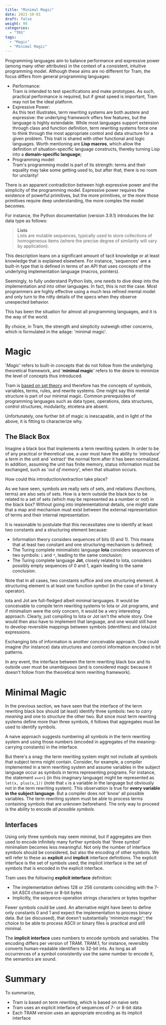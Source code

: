 ```yaml
---
title: "Minimal Magic"
date: 2021-10-01
draft: false
weight: 99
categories:
  - "TRS"
tags:
  - "Magic"
  - "Minimal Magic"
---
```

Programming languages aim to balance performance and expressive power (among many other attributes) in the context of a consistent, intuitive programming model. Although these aims are no different for Tram, the focus differs from general programming languages:

* Performance:  
Tram is intended to test specifications and make prototypes. As such, practical performance is required, but if great speed is important, Tram may not be the ideal platform. 
* Expressive Power:  
As this text illustrates, term rewriting systems are both austere and expressive: the underlying framework offers few features, but the language is highly extendable. While most languages support extension through class and function definition, term rewriting systems force one to think through the most appropriate control and data structure for a given problem. This trait is shared with other functional and logic languages. Worth mentioning are **Lisp macros**, which allow the definition of situation-specific language constructs, thereby turning Lisp into a **domain-specific language**;
* Programming model:  
Tram's programming model is part of its strength: terms and their equality may take some getting used to, but after that, there is no room for unclarity!

There is an apparent contradiction between high expressive power and the simplicity of the programming model. Expressive power requires the existence of powerful primitives, but the more primitives, or the more those primitives require deep understanding, the more complex the model becomes.

For instance, the Python documentation (version 3.9.1) introduces the list data type as follows:

> **Lists**  
> Lists are mutable sequences, typically used to store collections of homogeneous items (where the precise degree of similarity will vary by application).

This description leans on a significant amount of tacit knowledge or at least knowledge that is explained elsewhere. For instance, 'sequences' are a built-in type that is defined in terms of an API that uses concepts of the underlying implementation language (macros, pointers).

Seemingly, to fully understand Python lists, one needs to dive deep into the implementation and into other languages. In fact, this is not the case. Most programmers are highly effective using a much less refined mental model and only turn to the nitty details of the specs when they observe unexpected behavior.

This has been the situation for almost all programming languages, and it is the way of the world.

By choice, in Tram, the strength and simplicity outweigh other concerns, which is formulated in the adage: 'minimal magic'.

# Magic
'*Magic*' refers to built-in concepts that do not follow from the underlying theoretical framework, and '**minimal magic**' refers to the desire to minimize the level of concepts thus introduced.

Tram is [based on set theory](https://www.minimalmagic.blog/trs/termrewriting/) and therefore has the concepts of symbols, variables, terms, rules, and rewrite systems. One might say this mental structure is part of our minimal magic. Common prerequisites of programming languages such as data types, operations, data structures, control structures, modularity, etcetera are absent.

Unfortunately, one further bit of magic is inescapable, and in light of the above, it is fitting to characterize why.

## The Black Box
Imagine a black box that implements a term rewriting system. In order to be of any practical or theoretical use, a user must have the ability to '*introduce*' a term in the unit and '*extract*' the normal form after it has been normalized. In addition, assuming the unit has finite memory, status information must be exchanged, such as '*out of memory*', when that situation occurs.

How could this introduction/extraction take place?

As we have seen, symbols are really sets of sets, and relations (functions, terms) are also sets of sets. How is a term outside the black box to be related to a set of sets (which may be represented as a number or not) in the black box? Without going into implementational details, one might state that a map and mechanism must exist between the external representation of terms and their internal representation. 

It is reasonable to postulate that this necessitates one to identify at least two constants and a structuring element because:

* Information theory considers sequences of bits (0 and 1). This means that at least two constant and one structuring mechanism is defined;
* The Turing complete minimalistic language **Iota** considers sequences of two symbols: `i` and `*`, leading to the same conclusion;
* The Turing complete language **Jot**, closely related to Iota, considers possibly empty sequences of 0 and 1, again leading to the same conclusion.

Note that in all cases, two constants suffice and one structuring element. A structuring element is at least one function symbol (in the case of a binary operator).

Iota and Jot are full-fledged albeit minimal languages. It would be conceivable to compile term rewriting systems to Iota or Jot programs, and if minimalism were the only concern, it would be a very interesting approach. Clearly, just compiling to Iota or Jot isn't the whole story. One would then also have to implement that language, and one would still have to develop reversible mappings between symbols (identifiers) and Iota/Jot expressions. 

Exchanging bits of information is another conceivable approach. One could imagine (for instance) data structures and control information encoded in bit patterns.

In any event, the interface between the term rewriting black box and its outside user must be unambiguous (and is considered magic because it doesn't follow from the theoretical term rewriting framework).

# Minimal Magic
In the previous section, we have seen that the interface of the term rewriting black box should (at least) identify three symbols: two to *carry meaning* and one to *structure* the other two. But since most term rewriting systems define more than three symbols, it follows that aggregates must be used to identify symbols. 

A naive approach suggests numbering all symbols in the term rewriting system and using those numbers (encoded in aggregates of the meaning-carrying constants) in the interface. 

But there's a snag: the term rewriting system might not include all symbols that subject terms might contain. Consider, for example, a compiler implemented in a term rewriting system and assume variables in the subject language occur as symbols in terms representing programs. For instance, the statement `x=x+1` (in this imaginary language) might be represented as  `let(x, plus(x,1))` (note that `x` is a variable in the language but obviously not in the term rewriting system). This observation is true for **every variable in the subject language**. But a compiler does not '*know*' all possible variables. The term rewriting system must be able to process terms containing symbols that are unknown beforehand. The only way to proceed is the ability to encode *all possible symbols*.

## Interfaces
Using only three symbols may seem minimal, but if aggregates are 
then used to encode infinitely many further symbols that 'three symbol' minimalism becomes less meaningful. Not only the number of interface symbols should be considered, but also the encoding of other symbols. We will refer to these as **explicit** and **implicit** interface definitions. The explicit interface is the set of symbols used; the implicit interface is the set of symbols that is encoded in the explicit interface.

Tram  uses the following **explicit interface** definition:

* The implementation defines 128 or 256 constants coinciding with the 7-bit ASCII characters or 8-bit bytes
* Implicitly, the sequence-operation strings characters or bytes together

Fewer symbols could be used. An alternative might have been to define only constants 0 and 1 and expect the implementation to process binary data. But (as discussed), that doesn't substantially 'minimize magic'; the choice to be able to process ASCII or binary files is practical and still minimal.

The **implicit interface** uses numbers to encode symbols and variables. The encoding differs per version of TRAM. TRAM.1, for instance, reversibly converts human-readable identifiers to 32-bit ints.
As long as all occurrences of a symbol consistently use the same number to encode it, the semantics are sound. 

# Summary
To summarize, 

* Tram is based on term rewriting, which is based on naive sets
* Tram uses an explicit interface of sequences of 7- or 8-bit data
* Each TRAM version uses an appropriate encoding as its implicit interface
 



